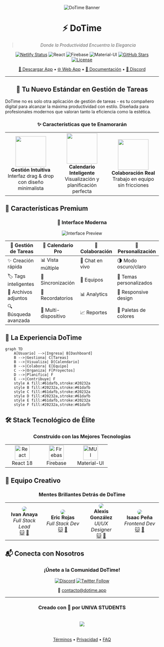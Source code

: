 <div align="center">

![DoTime Banner](https://via.placeholder.com/1200x300/20232a/61dafb?text=DoTime)

# ⚡️ DoTime

> *Donde la Productividad Encuentra la Elegancia*

[![Netlify Status](https://api.netlify.com/api/v1/badges/20b76fc5-783b-4f94-82aa-22d1d292eb29/deploy-status)](https://app.netlify.com/sites/silly-semifreddo-4709e3/deploys)
![React](https://img.shields.io/badge/React-20232A?style=for-the-badge&logo=react&logoColor=61DAFB)
![Firebase](https://img.shields.io/badge/Firebase-FFCA28?style=for-the-badge&logo=firebase&logoColor=black)
![Material-UI](https://img.shields.io/badge/Material--UI-0081CB?style=for-the-badge&logo=material-ui&logoColor=white)
[![GitHub Stars](https://img.shields.io/github/stars/dotime/dotime?style=for-the-badge)](https://github.com/dotime/dotime/stargazers)
[![License](https://img.shields.io/badge/license-MIT-blue.svg?style=for-the-badge)](LICENSE)

[📱 Descargar App](https://dotime.app/download) • [🌐 Web App](https://dotime.app) • [📖 Documentación](https://docs.dotime.app) • [💬 Discord](https://discord.gg/dotime)

</div>

---

<div align="center">

## 🌟 Tu Nuevo Estándar en Gestión de Tareas

</div>

DoTime no es solo otra aplicación de gestión de tareas - es tu compañero digital para alcanzar la máxima productividad con estilo. Diseñada para profesionales modernos que valoran tanto la eficiencia como la estética.

<div align="center">

### ✨ Características que te Enamorarán

</div>

<table align="center">
  <tr>
    <td align="center" width="33%">
      <img src="https://via.placeholder.com/150/61dafb/ffffff?text=Tasks" width="100" height="100"><br>
      <strong>Gestión Intuitiva</strong><br>
      Interfaz drag & drop con diseño minimalista
    </td>
    <td align="center" width="33%">
      <img src="https://via.placeholder.com/150/61dafb/ffffff?text=Calendar" width="100" height="100"><br>
      <strong>Calendario Inteligente</strong><br>
      Visualización y planificación perfecta
    </td>
    <td align="center" width="33%">
      <img src="https://via.placeholder.com/150/61dafb/ffffff?text=Collab" width="100" height="100"><br>
      <strong>Colaboración Real</strong><br>
      Trabajo en equipo sin fricciones
    </td>
  </tr>
</table>

## 🚀 Características Premium

<div align="center">

### 📱 Interface Moderna

![Interface Preview](https://via.placeholder.com/800x400/20232a/61dafb?text=Interface+Preview)

</div>

| 🎯 Gestión de Tareas | 📅 Calendario Pro | 🤝 Colaboración | 🎨 Personalización |
|---------------------|-------------------|-----------------|-------------------|
| ✨ Creación rápida | 📊 Vista múltiple | 💬 Chat en vivo | 🌗 Modo oscuro/claro |
| 🏷️ Tags inteligentes | 🔄 Sincronización | 👥 Equipos | 🎨 Temas personalizados |
| 📎 Archivos adjuntos | 🔔 Recordatorios | 📊 Analytics | 📱 Responsive design |
| 🔍 Búsqueda avanzada | 📱 Multi-dispositivo | 📈 Reportes | 🌈 Paletas de colores |

## 💫 La Experiencia DoTime

```mermaid
graph TD
    A[Usuario] -->|Ingresa| B[Dashboard]
    B -->|Gestiona| C[Tareas]
    B -->|Visualiza| D[Calendario]
    B -->|Colabora| E[Equipo]
    C -->|Organiza| F[Proyectos]
    D -->|Planifica| F
    E -->|Contribuye| F
    style A fill:#61dafb,stroke:#20232a
    style B fill:#20232a,stroke:#61dafb
    style C fill:#61dafb,stroke:#20232a
    style D fill:#20232a,stroke:#61dafb
    style E fill:#61dafb,stroke:#20232a
    style F fill:#20232a,stroke:#61dafb
```

## 🛠️ Stack Tecnológico de Élite

<div align="center">

### Construido con las Mejores Tecnologías

<table>
  <tr>
    <td align="center" width="96">
      <img src="https://via.placeholder.com/48/61dafb/ffffff?text=R" width="48" height="48" alt="React" />
      <br>React 18
    </td>
    <td align="center" width="96">
      <img src="https://via.placeholder.com/48/ffca28/000000?text=F" width="48" height="48" alt="Firebase" />
      <br>Firebase
    </td>
    <td align="center" width="96">
      <img src="https://via.placeholder.com/48/0081cb/ffffff?text=M" width="48" height="48" alt="MUI" />
      <br>Material-UI
    </td>
  </tr>
</table>

</div>

## 👥 Equipo Creativo

<div align="center">

### Mentes Brillantes Detrás de DoTime

<table>
  <tr>
    <td align="center" width="25%">
      <img src="https://via.placeholder.com/150/20232a/61dafb?text=IA" style="border-radius:50%"><br>
      <strong>Ivan Anaya</strong><br>
      <em>Full Stack Lead</em><br>
      <a href="https://github.com/ivan">🐱</a> 
      <a href="https://linkedin.com/in/ivan">👔</a>
    </td>
    <td align="center" width="25%">
      <img src="https://via.placeholder.com/150/20232a/61dafb?text=ER" style="border-radius:50%"><br>
      <strong>Eric Rojas</strong><br>
      <em>Full Stack Dev</em><br>
      <a href="https://github.com/eric">🐱</a> 
      <a href="https://linkedin.com/in/eric">👔</a>
    </td>
    <td align="center" width="25%">
      <img src="https://via.placeholder.com/150/20232a/61dafb?text=AG" style="border-radius:50%"><br>
      <strong>Alexis González</strong><br>
      <em>UI/UX Designer</em><br>
      <a href="https://github.com/alexis">🐱</a> 
      <a href="https://linkedin.com/in/alexis">👔</a>
    </td>
    <td align="center" width="25%">
      <img src="https://via.placeholder.com/150/20232a/61dafb?text=IP" style="border-radius:50%"><br>
      <strong>Isaac Peña</strong><br>
      <em>Frontend Dev</em><br>
      <a href="https://github.com/isaac">🐱</a> 
      <a href="https://linkedin.com/in/isaac">👔</a>
    </td>
  </tr>
</table>

</div>

## 📬 Conecta con Nosotros

<div align="center">

### ¡Únete a la Comunidad DoTime!

[![Discord](https://img.shields.io/discord/1234567890?style=for-the-badge&logo=discord&logoColor=white&label=DISCORD)](https://discord.gg/dotime)
[![Twitter Follow](https://img.shields.io/twitter/follow/dotime?style=for-the-badge&logo=twitter&logoColor=white&labelColor=1DA1F2&color=1DA1F2)](https://twitter.com/dotime)

📧 [contacto@dotime.app](mailto:contacto@dotime.app)

</div>

---

<div align="center">

### Creado con 💙 por UNIVA STUDENTS

<img src="https://via.placeholder.com/800x100/20232a/61dafb?text=DoTime" style="margin: 20px 0;">

[Términos](https://dotime.app/terms) • [Privacidad](https://dotime.app/privacy) • [FAQ](https://dotime.app/faq)

</div>
